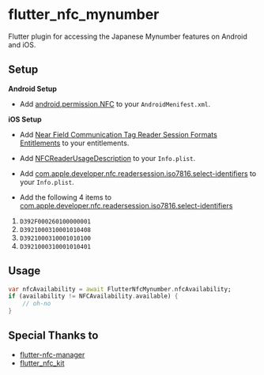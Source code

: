 # flutter_nfc_mynumber
Flutter plugin for accessing the Japanese Mynumber features on Android and iOS.

## Setup

**Android Setup**

* Add [android.permission.NFC](https://developer.android.com/reference/android/Manifest.permission.html#NFC) to your `AndroidMenifest.xml`.

**iOS Setup**

* Add [Near Field Communication Tag Reader Session Formats Entitlements](https://developer.apple.com/documentation/bundleresources/entitlements/com_apple_developer_nfc_readersession_formats) to your entitlements.

* Add [NFCReaderUsageDescription](https://developer.apple.com/documentation/bundleresources/information_property_list/nfcreaderusagedescription) to your `Info.plist`.

* Add [com.apple.developer.nfc.readersession.iso7816.select-identifiers](https://developer.apple.com/documentation/bundleresources/information_property_list/select-identifiers) to your `Info.plist`.

* Add the following 4 items to [com.apple.developer.nfc.readersession.iso7816.select-identifiers](https://developer.apple.com/documentation/bundleresources/information_property_list/select-identifiers)

1. `D392F000260100000001`
1. `D3921000310001010408`
1. `D3921000310001010100`
1. `D3921000310001010401`


## Usage

```Dart
var nfcAvailability = await FlutterNfcMynumber.nfcAvailability;
if (availability != NFCAvailability.available) {
    // oh-no
}

```

## Special Thanks to
- [flutter-nfc-manager](https://github.com/okadan/flutter-nfc-manager)
- [flutter_nfc_kit](https://github.com/nfcim/flutter_nfc_kit)



